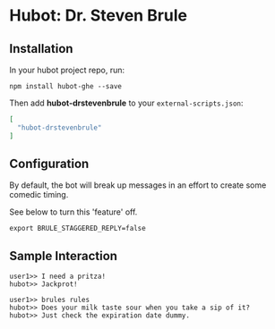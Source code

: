 # Hubot: Dr. Steven Brule

## Installation

In your hubot project repo, run:

`npm install hubot-ghe --save`

Then add **hubot-drstevenbrule** to your `external-scripts.json`:

```json
[
  "hubot-drstevenbrule"
]
```

## Configuration

By default, the bot will break up messages in an effort to create some comedic timing.

See below to turn this 'feature' off.

```
export BRULE_STAGGERED_REPLY=false
```

## Sample Interaction

```
user1>> I need a pritza!
hubot>> Jackprot!

user1>> brules rules
hubot>> Does your milk taste sour when you take a sip of it? 
hubot>> Just check the expiration date dummy.
```